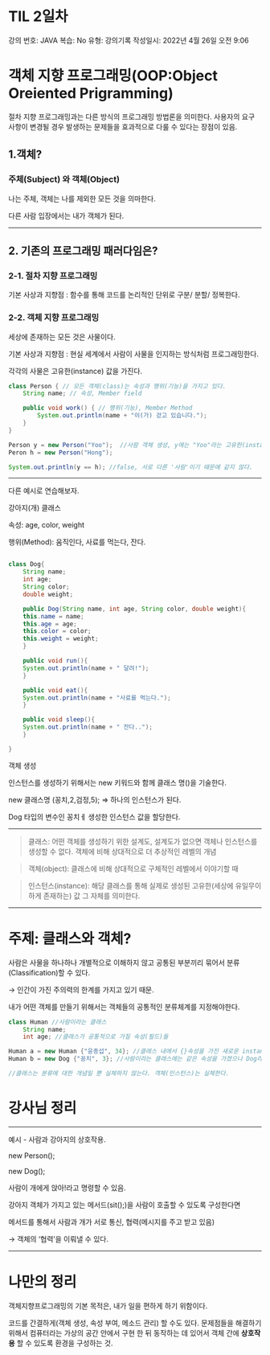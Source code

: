 # TIL 2일차

강의 번호: JAVA
복습: No
유형: 강의기록
작성일시: 2022년 4월 26일 오전 9:06

# 객체 지향 프로그래밍(OOP:Object Oreiented Prigramming)

절차 지향 프로그래밍과는 다른 방식의 프로그래밍 방법론을 의미한다. 사용자의 요구 사항이 변경될 경우 발생하는 문제들을 효과적으로 다룰 수 있다는 장점이 있음.

## 1.객체?

### 주체(Subject) 와 객체(Object)

나는 주체, 객체는 나를 제외한 모든 것을 의마한다.

다른 사람 입장에서는 내가 객체가 된다.

---

## 2. 기존의 프로그래밍 패러다임은?

### 2-1. 절차 지향 프로그래밍

기본 사상과 지향점 : 함수를 통해 코드를 논리적인 단위로 구분/ 분할/ 정복한다.

### 2-2. 객체 지향 프로그래밍

세상에 존재하는 모든 것은 사물이다.

기본 사상과 지향점 : 현실 세계에서 사람이 사물을 인지하는 방식처럼 프로그래밍한다.

각각의 사물은 고유한(instance) 값을 가진다.

```java
class Person { // 모든 객체(class)는 속성과 행위(기능)을 가지고 있다.
	String name; // 속성, Member field

	public void work() { // 행위(기능), Member Method
		System.out.println(name + "이(가) 걷고 있습니다.");
	}
}

Person y = new Person("Yoo");  //사람 객체 생성, y에는 "Yoo"라는 고유한(instance) '사람'이 들어있다.
Peron h = new Person("Hong");

System.out.println(y == h); //false, 서로 다른 '사람'이기 때문에 같지 않다.
```

---

다른 예시로 연습해보자.

강아지(개) 클래스

속성: age, color, weight

행위(Method): 움직인다, 사료를 먹는다, 잔다.

```java

class Dog{
	String name;
	int age;
	String color;
	double weight;

	public Dog(String name, int age, String color, double weight){
	this.name = name;
	this.age = age;
	this.color = color;
	this.weight = weight;
	}

	public void run(){
	System.out.println(name + " 달려!");
	}	

	public void eat(){
	System.out.println(name + "사료를 먹는다.");
	}

	public void sleep(){
	System.out.println(name + " 잔다..");
	}

}
```

 객체 생성

인스턴스를 생성하기 위해서는 new 키워드와 함께 클래스 명()을 기술한다.

new 클래스명 (꽁치,2,검정,5); ⇒ 하나의 인스턴스가 된다.

Dog 타입의 변수인 꽁치ㅔ 생성한 인스턴스 값을 할당한다.

---

> 클래스: 어떤 객체를 생성하기 위한 설계도, 설계도가 없으면 객체나 인스턴스를 생성할 수 없다. 객체에 비해 상대적으로 더 추상적인 레벨의 개념
> 

> 객체(object): 클래스에 비해 상대적으로 구체적인 레벨에서 이야기할 때
> 

> 인스턴스(instance): 해당 클래스를 통해 실제로 생성된 고유한(세상에 유일무이하게 존재하는) 값 그 자체를 의미한다.
> 

---

# 주제: 클래스와 객체?

사람은 사물을 하나하나 개별적으로 이해하지 않고 공통된 부분끼리 묶어서 분류(Classification)할 수 있다.

→ 인간이 가진 주의력의 한계를 가지고 있기 때문.

내가 어떤 객체를 만들기 위해서는 객체들의 공통적인 분류체계를 지정해야한다.

```java
class Human //사람이라는 클래스
	String name;
	int age; //클래스가 공통적으로 가질 속성(필드)들

Human a = new Human {"윤종섭", 34}; //클래스 내에서 {}속성을 가진 새로운 instance를 만들 수 있게 됨.
Human b = new Dog {"꽁치", 3}; //사람이라는 클래스에는 같은 속성을 가졌으나 Dog라는 클래스는 없기 때문에 새로운 instance를 만들 수 없다.

//클래스는 분류에 대한 개념일 뿐 실체하지 않는다. 객체(인스턴스)는 실체한다.
```

# 강사님 정리

---

예시 - 사람과 강아지의 상호작용.

new Person();

new Dog();

사람이 개에게 앉아!라고 명령할 수 있음.

강아지 객체가 가지고 있는 메서드(sit();)을 사람이 호출할 수 있도록 구성한다면

메서드를 통해서 사람과 개가 서로 통신, 협력(메시지를 주고 받고 있음)

→ 객체의 ‘협력’을 이뤄낼 수 있다.

---

# 나만의 정리

객체지향프로그래밍의 기본 목적은, 내가 일을 편하게 하기 위함이다. 

코드를 간결하게(객체 생성, 속성 부여, 메소드 관리) 할 수도 있다. 문제점들을 해결하기 위해서 컴퓨터라는 가상의 공간 안에서 구현 한 뒤 동작하는 데 있어서 객체 간에 **상호작용** 할 수 있도록 환경을 구성하는 것.
